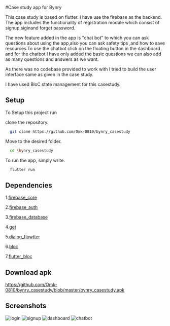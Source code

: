 
#Case study app for Bynry

This case study is based on flutter. I have use the firebase as the backend. The app includes the functionality of registration module which consist of signup,siginand forget password.

The new feature added in the app is "chat bot" to which you can ask questions about using the app,also you can ask safety tips ,and how to save resources.To use the chatbot click on the floating button in the dashboard and for the chatbot I have only added the basic questions we can also add as many questions and answers as we want.

As there was no codebase provided to work with I tried to build the user interface same as given in the case study.

I have used BloC state management for this casestudy.


## Setup

To Setup this project run

clone the repository.
```bash
  git clone https://github.com/Omk-0810/bynry_casestudy
```
Move to the desired folder.
```bash
  cd \bynry_casestudy
```
To run the app, simply write.
```bash
  flutter run
```




## Dependencies

1.[firebase_core ](https://pub.dev/packages/firebase_core)

2.[firebase_auth ](https://pub.dev/packages/firebase_auth)

3.[firebase_database ](https://pub.dev/packages/firebase_database)

4.[get ](https://pub.dev/packages/get)

5.[dialog_flowtter ](https://pub.dev/packages/dialog_flowtter)

6.[bloc ](https://pub.dev/packages/bloc)

7.[flutter_bloc ](https://pub.dev/packages/flutter_bloc)



##  Download apk
https://github.com/Omk-0810/bynry_casestudy/blob/master/bynry_casestudy.apk


## Screenshots

![login](https://github.com/Omk-0810/bynry_casestudy/blob/master/Screenshots/signin.jpeg)
![signup](https://github.com/Omk-0810/bynry_casestudy/blob/master/Screenshots/signup.jpeg)
![dashboard](https://github.com/Omk-0810/bynry_casestudy/blob/master/Screenshots/dashboard.jpeg)
![chatbot](https://github.com/Omk-0810/bynry_casestudy/blob/master/Screenshots/chatbot.jpeg)
